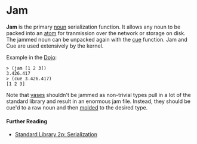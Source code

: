 # Jam

**Jam** is the primary [noun](urbit-docs/glossary/noun) serialization function. It allows any noun to be packed into an [atom](urbit-docs/glossary/atom) for tranmission over the network or storage on disk. The jammed noun can be unpacked again with the [cue](urbit-docs/glossary/cue) function. Jam and Cue are used extensively by the kernel.

Example in the [Dojo](urbit-docs/glossary/dojo):

```
> (jam [1 2 3])
3.426.417
> (cue 3.426.417)
[1 2 3]
```

Note that [vases](urbit-docs/glossary/vase) shouldn't be jammed as non-trivial types pull in a lot of the standard library and result in an enormous jam file. Instead, they should be cue'd to a raw noun and then [molded](urbit-docs/glossary/mold) to the desired type.

#### Further Reading

- [Standard Library 2p: Serialization](urbit-docs/language/hoon/reference/stdlib/2p)
